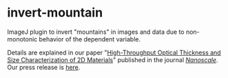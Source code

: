 # invert-mountain
ImageJ plugin to invert "mountains" in images and data due to non-monotonic behavior of the dependent variable.

Details are explained in our paper "[High-Throughput Optical Thickness and Size Characterization of 2D Materials](http://pubs.rsc.org/en/Content/ArticleLanding/2018/NR/C8NR01725E#!divAbstract)" published in the journal [_Nanoscale_](http://pubs.rsc.org/en/journals/journalissues/nr#!recentarticles&adv). Our press release is [here](https://nanomat.as.wm.edu/wiki/public/news/blog/2017-2020/2018-05-04_release_optical_characterization).
